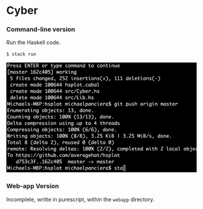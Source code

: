 # Cyber

### Command-line version
Run the Haskell code.
```bash
$ stack run
```

![Alt text](img/cyber.gif)


### Web-app Version
Incomplete, writte in purescript, within the `webapp` directory.
